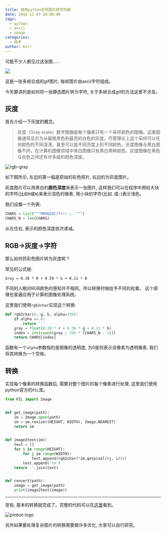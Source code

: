 ```yaml
---
title: 使用python实现图片转字符画
date: 2016-11-07 20:00:00
tags:
  - python
  - ascii
  - image
categories:
  - 技术
author: Kxrr
---
```



可能不少人都见过这张图……

![](https://media.giphy.com/media/DyK2Fy4Mcs6cw/giphy.gif)

这是一张多帧合成的gif图片, 每帧图片由ascii字符组成。

今天要讲的是如何将一张静态图片转为字符, 关于多帧合成gif的方法这里不涉及。

<!--more-->

## 灰度

首先介绍一下灰度的概念。


> 灰度（Gray scale）数字图像是每个像素只有一个采样颜色的图像。这类图像通常显示为从最暗黑色到最亮的白色的灰度，尽管理论上这个采样可以任何颜色的不同深浅，甚至可以是不同亮度上的不同颜色。灰度图像与黑白图像不同，在计算机图像领域中黑白图像只有黑白两种颜色，灰度图像在黑色与白色之间还有许多级的颜色深度。

![rgb-gray](http://img.pinbot.me:8080/uploads/2016/11/7/blob_1478520980265.png "blob_1478520980265.png")

如下图所示, 左边的第一幅是原始的彩色照片, 右边的为灰度图片。

灰度图片可以用黑白的**颜色深度**来表示一张图片, 这样我们可以在程序中用较大块的字符(比如`M`或`N`)来表示深色的像素, 用小块的字符(比如`.`或`:`)表示浅色。

我们设置一个列表:

```python
CHARS = list("""MNHQ$OC?7>!:-;. """)
CHARS_N = len(CHARS)
```

从左住右, 表示的颜色深度依次递减。

## RGB->灰度->字符

那么如何将彩色图片转为灰度呢？

常见的公式是:

```
Gray = 0.30 * R + 0.59 * G + 0.11 * B
```

不同的人眼对RGB颜色的感知并不相同，所以转换时候给予不同的权重。
这个原理也普遍应用于计算机图像处理系统。

这里我们使用`rgb2char`实现这个转换:

```python
def rgb2char(r, g, b, alpha=256):
    if alpha == 0:
        return ' '
    gray = float(0.30 * r + 0.59 * g + 0.11 * b)
    index = int(round(gray / 256 * (CHARS_N - 1)))
    return CHARS[index]
```

函数有一个`alpha`参数指的是图像的透明度, 为0是则表示该像素为透明像素, 我们将其转换为一个空格。


## 转换

实现每个像素的转换函数后, 需要对整个图片的每个像素进行处理, 这里我们使用python官方的`PIL`库。

```python
from PIL import Image


def get_image(path):
    im = Image.open(path)
    im = im.resize((HEIGHT, WIDTH), Image.NEAREST)
    return im
    

def image2text(im):
    text = []
    for i in range(HEIGHT):
        for j in range(WIDTH):
            text.append(rgb2char(*im.getpixel((j, i))))
        text.append('\n')
    return ''.join(text)


def convert(path):
    image = get_image(path)
    print(image2text(image))

```

--- 

至些, 基本的转换就完成了。完整的代码可以在[这里](https://gist.github.com/Kxrr/797688110cbdabb7f40a101cbcac7ef9)看到。

![pinbot-logo](http://img.pinbot.me:8080/uploads/2016/11/7/blob_1478520477235.png "blob_1478520477235.png")

另外如果要处理复杂图片的转换需要做许多优化, 大家可以自行研究。






